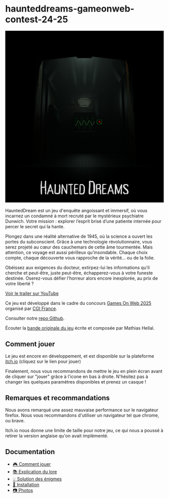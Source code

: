 # haunteddreams-gameonweb-contest-24-25
![alt text](HauntedDreamsV2.png)

HauntedDream est un jeu d'enquête angoissant et immersif, où vous incarnez un condamné à mort recruté par le mystérieux psychiatre Dunwich. Votre mission : explorer l’esprit brisé d’une patiente internée pour percer le secret qui la hante.

Plongez dans une réalité alternative de 1945, où la science a ouvert les portes du subconscient. Grâce à une technologie révolutionnaire, vous serez projeté au cœur des cauchemars de cette âme tourmentée. Mais attention, ce voyage est aussi périlleux qu’insondable. Chaque choix compte, chaque découverte vous rapproche de la vérité… ou de la folie.

Obéissez aux exigences du docteur, extirpez-lui les informations qu’il cherche et peut-être, juste peut-être, échapperez-vous à votre funeste destinée. Oserez-vous défier l’horreur alors encore inexplorée, au prix de votre liberté ?

[Voir le trailer sur YouTube](https://www.youtube.com/watch?v=PME4RAuYcyg)

Ce jeu est développé dans le cadre du concours [Games On Web 2025](https://www.cgi.com/france/fr-fr/event/games-on-web-2025) organisé par [CGI France](https://www.cgi.com/france/fr-fr). 

Consulter notre [repo Github](https://github.com/BarbaTeam/Haunted-Dreams).

Écouter la [bande originale du jeu](https://soundcloud.com/majurax/haunted_dreams_main_theme) écrite et composée par Mathias Hellal.

## Comment jouer
Le jeu est encore en développement, et est disponible sur la plateforme [itch.io](https://deyann.itch.io/haunteddreams) (cliquez sur le lien pour jouer)

Finalement, nous vous recommandons de mettre le jeu en plein écran avant de cliquer sur "jouer" grâce à l'icone en bas à droite. N'hésitez pas à changer les quelques paramètres disponibles et prenez un casque ! 

## Remarques et recommandations
Nous avons remarqué une assez mauvaise performance sur le navigateur firefox. Nous vous recommandons d'utiliser un navigateur tel que chrome, ou brave. 

Itch.io nous donne une limite de taille pour notre jeu, ce qui nous a poussé à retirer la version anglaise qu'on avait implémenté.

## Documentation

- [🎮 Comment jouer](JOUER.md)
- [📚 Explication du lore](LORE.md)
- [💡 Solution des énigmes](SOLU.md)
- [🔧 Installation](INSTAL.md)
- [📷 Photos](PHOTOS.md)
